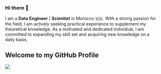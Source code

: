 ### Hi there 👋

I am a <b>Data Engineer</b> | <b>Scientist</b> in Morocco 🇲🇦. With a strong passion for the field, I am actively seeking practical experience to supplement my theoretical knowledge. As a motivated and dedicated individual, I am committed to expanding my skill set and acquiring new knowledge on a daily basis.


## Welcome to my GitHub Profile
![](https://komarev.com/ghpvc/?username=tati2002med&color=orange)
